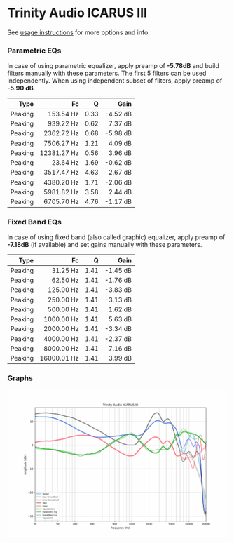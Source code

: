# Trinity Audio ICARUS III
See [usage instructions](https://github.com/jaakkopasanen/AutoEq#usage) for more options and info.

### Parametric EQs
In case of using parametric equalizer, apply preamp of **-5.78dB** and build filters manually
with these parameters. The first 5 filters can be used independently.
When using independent subset of filters, apply preamp of **-5.90 dB**.

| Type    | Fc          |    Q | Gain     |
|--------:|------------:|-----:|---------:|
| Peaking | 153.54 Hz   | 0.33 | -4.52 dB |
| Peaking | 939.22 Hz   | 0.62 | 7.37 dB  |
| Peaking | 2362.72 Hz  | 0.68 | -5.98 dB |
| Peaking | 7506.27 Hz  | 1.21 | 4.09 dB  |
| Peaking | 12381.27 Hz | 0.56 | 3.96 dB  |
| Peaking | 23.64 Hz    | 1.69 | -0.62 dB |
| Peaking | 3517.47 Hz  | 4.63 | 2.67 dB  |
| Peaking | 4380.20 Hz  | 1.71 | -2.06 dB |
| Peaking | 5981.82 Hz  | 3.58 | 2.44 dB  |
| Peaking | 6705.70 Hz  | 4.76 | -1.17 dB |

### Fixed Band EQs
In case of using fixed band (also called graphic) equalizer, apply preamp of **-7.18dB**
(if available) and set gains manually with these parameters.

| Type    | Fc          |    Q | Gain     |
|--------:|------------:|-----:|---------:|
| Peaking | 31.25 Hz    | 1.41 | -1.45 dB |
| Peaking | 62.50 Hz    | 1.41 | -1.76 dB |
| Peaking | 125.00 Hz   | 1.41 | -3.83 dB |
| Peaking | 250.00 Hz   | 1.41 | -3.13 dB |
| Peaking | 500.00 Hz   | 1.41 | 1.62 dB  |
| Peaking | 1000.00 Hz  | 1.41 | 5.63 dB  |
| Peaking | 2000.00 Hz  | 1.41 | -3.34 dB |
| Peaking | 4000.00 Hz  | 1.41 | -2.37 dB |
| Peaking | 8000.00 Hz  | 1.41 | 7.16 dB  |
| Peaking | 16000.01 Hz | 1.41 | 3.99 dB  |

### Graphs
![](./Trinity%20Audio%20ICARUS%20III.png)
